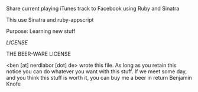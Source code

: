 Share current playing iTunes track to Facebook using Ruby and Sinatra

This use Sinatra and ruby-appscript

Purpose: Learning new stuff

*LICENSE*

THE BEER-WARE LICENSE

<ben [at] nerdlabor [dot] de> wrote this file. As long as you retain this notice you
can do whatever you want with this stuff. If we meet some day, and you think
this stuff is worth it, you can buy me a beer in return Benjamin Knofe